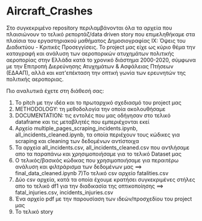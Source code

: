 # Aircraft_Crashes
Στο συγκεκριμένο repository περιλαμβάνονται όλα τα αρχεία που πλαισιώνουν το τελικό ρεπορτάζ/data driven story που επιμεληθήκαμε στα πλαίσια του εργαστηριακού μαθήματος Δημοσιογραφίας ΙΧ: Όψεις του Διαδικτύου - Κριτικές Προσεγγίσεις. Το project μας είχε ως κύριο θέμα την καταγραφή και ανάλυση των αεροπορικών ατυχημάτων πολιτικής αεροπορίας στην Ελλάδα κατά το χρονικό διάστημα 2000-2020, σύμφωνα με την Επιτροπή Διερεύνησης Ατυχημάτων & Ασφάλειας Πτήσεων (ΕΔΑΑΠ), αλλά και κατ'επέκταση την οπτική γωνία των ερευνητών της πολιτικής αεροποριας.

Πιο αναλυτικά έχετε στη διάθεσή σας:

1) To pitch με την ιδέα και το πρωταρχικό σχεδιασμό του project μας
2) METHODOLOGY: τη μεθοδολογία την οποία ακολουθήσαμε
3) DOCUMENTATION: τις εντολές που μας οδήγησαν στο τελικό dataframe και τις μεταβλητές που εμπεριέχονται εκεί
4) Αρχείο multiple_pages_scraping_incidents.ipynb, all_incidents_cleaned.ipynb, τα οποία περιέχουν τους κώδικες για scraping και cleaning των δεδομένων αντίστοιχα
5) Τα αρχεία all_incidents.csv, all_incidents_cleaned.csv που αντλήσαμε απο τα παραπάνω και χρησιμοποιήσαμε για το τελικό Dataset μας
6) Ο τελικός/βασικός κώδικας που χρησιμοποιήσαμε για περαιτέρω ανάλυση και φιλτράρισμα των δεδομένων μας ==> final_data_cleaned.ipynb
7)Το τελικό csv αρχείο fatalities.csv
8) Δύο csv αρχεία, κατά τα οποία έχουμε κρατήσει συγκεκριμένες στήλες απο το τελικό df1 για την διαδικασία της οπτικοποίησης ==> fatal_injuries.csv, incidents_injuries.csv
9) Ένα αρχείο pdf με την παρουσίαση των ιδεών/προσχεδίου του project μας
10) Το τελικό story



